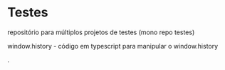 # Testes
repositório para múltiplos projetos de testes (mono repo testes)

window.history - código em typescript para manipular o window.history

.